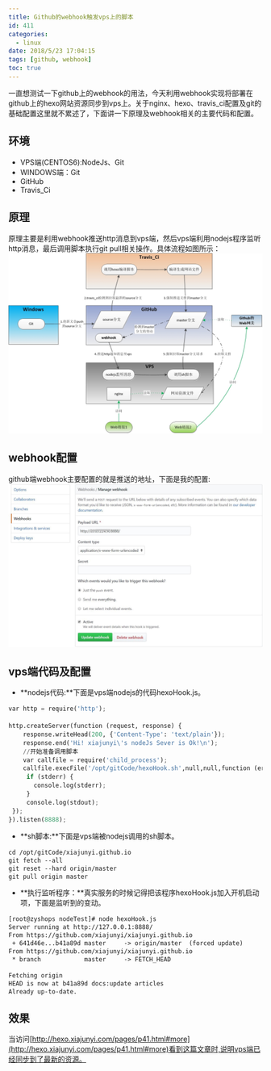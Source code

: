 ```yaml
---
title: Github的webhook触发vps上的脚本
id: 411
categories:
  - linux
date: 2018/5/23 17:04:15     
tags: [github, webhook]
toc: true
---
```


一直想测试一下github上的webhook的用法，今天利用webhook实现将部署在github上的hexo网站资源同步到vps上。关于nginx、hexo、travis_ci配置及git的基础配置这里就不累述了，下面讲一下原理及webhook相关的主要代码和配置。

<!--more-->

## 环境
+ VPS端(CENTOS6):NodeJs、Git
+ WINDOWS端：Git
+ GitHub
+ Travis_Ci


## 原理
原理主要是利用webhook推送http消息到vps端，然后vps端利用nodejs程序监听http消息，最后调用脚本执行git pull相关操作。具体流程如图所示：<br/>
![img](/img/xjy/webhook001.jpg)

## webhook配置
github端webhook主要配置的就是推送的地址，下面是我的配置:  <br/>
![img](/img/xjy/webhook002.jpg)

## vps端代码及配置
+ **nodejs代码:**下面是vps端nodejs的代码hexoHook.js。
``` py
var http = require('http');

http.createServer(function (request, response) {
    response.writeHead(200, {'Content-Type': 'text/plain'});
    response.end('Hi! xiajunyi\'s nodeJs Sever is Ok!\n');
	//开始准备调用脚本
	var callfile = require('child_process');
	callfile.execFile('/opt/gitCode/hexoHook.sh',null,null,function (err, stdout, stderr) {
     if (stderr) {
       console.log(stderr);
     }
     console.log(stdout);
 });
}).listen(8888);
```

+ **sh脚本:**下面是vps端被nodejs调用的sh脚本。
``` shell
cd /opt/gitCode/xiajunyi.github.io
git fetch --all
git reset --hard origin/master
git pull origin master
```

+ **执行监听程序：**真实服务的时候记得把该程序hexoHook.js加入开机启动项，下面是监听到的变动。
``` shell
[root@zyshops nodeTest]# node hexoHook.js 
Server running at http://127.0.0.1:8888/
From https://github.com/xiajunyi/xiajunyi.github.io
 + 641d46e...b41a89d master     -> origin/master  (forced update)
From https://github.com/xiajunyi/xiajunyi.github.io
 * branch            master     -> FETCH_HEAD

Fetching origin
HEAD is now at b41a89d docs:update articles
Already up-to-date.
```

## 效果
当访问[http://hexo.xiajunyi.com/pages/p41.html#more](http://hexo.xiajunyi.com/pages/p41.html#more)看到这篇文章时,说明vps端已经同步到了最新的资源。
